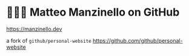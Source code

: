 # 👨🏻‍💻 Matteo Manzinello on GitHub

<https://manzinello.dev>

a fork of `github/personal-website` <https://github.com/github/personal-website>
